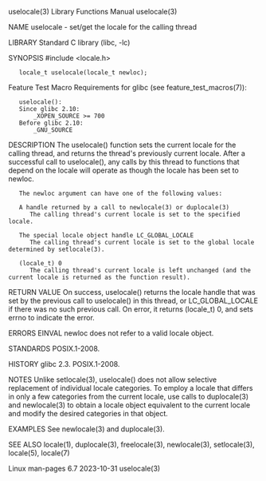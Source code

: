 uselocale(3)							   Library Functions Manual							  uselocale(3)

NAME
       uselocale - set/get the locale for the calling thread

LIBRARY
       Standard C library (libc, -lc)

SYNOPSIS
       #include <locale.h>

       locale_t uselocale(locale_t newloc);

   Feature Test Macro Requirements for glibc (see feature_test_macros(7)):

       uselocale():
	   Since glibc 2.10:
	       _XOPEN_SOURCE >= 700
	   Before glibc 2.10:
	       _GNU_SOURCE

DESCRIPTION
       The  uselocale()	 function sets the current locale for the calling thread, and returns the thread's previously current locale.  After a successful call
       to uselocale(), any calls by this thread to functions that depend on the locale will operate as though the locale has been set to newloc.

       The newloc argument can have one of the following values:

       A handle returned by a call to newlocale(3) or duplocale(3)
	      The calling thread's current locale is set to the specified locale.

       The special locale object handle LC_GLOBAL_LOCALE
	      The calling thread's current locale is set to the global locale determined by setlocale(3).

       (locale_t) 0
	      The calling thread's current locale is left unchanged (and the current locale is returned as the function result).

RETURN VALUE
       On success, uselocale() returns the locale handle that was set by the previous call to uselocale() in this thread, or LC_GLOBAL_LOCALE if there was  no
       such previous call.  On error, it returns (locale_t) 0, and sets errno to indicate the error.

ERRORS
       EINVAL newloc does not refer to a valid locale object.

STANDARDS
       POSIX.1-2008.

HISTORY
       glibc 2.3.  POSIX.1-2008.

NOTES
       Unlike  setlocale(3),  uselocale() does not allow selective replacement of individual locale categories.	 To employ a locale that differs in only a few
       categories from the current locale, use calls to duplocale(3) and newlocale(3) to obtain a locale object equivalent to the current  locale  and	modify
       the desired categories in that object.

EXAMPLES
       See newlocale(3) and duplocale(3).

SEE ALSO
       locale(1), duplocale(3), freelocale(3), newlocale(3), setlocale(3), locale(5), locale(7)

Linux man-pages 6.7							  2023-10-31								  uselocale(3)
